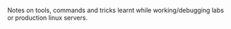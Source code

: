 Notes on tools, commands and tricks learnt while working\/debugging labs or production linux servers.

